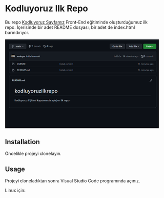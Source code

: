 # Kodluyoruz Ilk Repo

Bu repo [Kodluyoruz Sayfamız](https://www.kodluyoruz.org/) Front-End eğitiminde oluşturduğumuz ilk repo. İçerisinde bir adet README dosyası, bir adet de index.html barındırıyor.

![Projeden Kesit](https://raw.githubusercontent.com/emirgzc/kodluyoruzilkrepoo/main/Ekran%20g%C3%B6r%C3%BCnt%C3%BCs%C3%BC%202022-01-28%20181256.png)
## Installation

Öncelikle projeyi clonelayın.

## Usage

Projeyi cloneladıktan sonra Visual Studio Code programında açınız.

Linux için:

